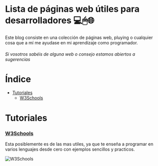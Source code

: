 # Lista de páginas web útiles para desarrolladores 💻🖱🌐

Este blog consiste en una colección de páginas web, pluying o cualquier cosa que a mí me ayudase en mi aprendizaje como programador.
###### *Si vosotros sabéis de alguna web o consejo estamos abiertos a sugerencias*



# Índice
- [Tutoriales](#Tutoriales)
  - [W3Schools](#W3Schools)



# Tutoriales

### [W3Schools](https://www.w3schools.com/)
Esta posiblemente es de las mas utiles, ya que te enseña a programar en varios lenguajes desde cero con ejemplos sencillos y practicos. 

![W3Schools](https://i.pinimg.com/736x/51/f5/ae/51f5aeb7036317a82bd6ecb1994c7b5d.jpg)
